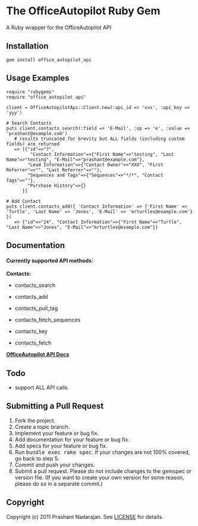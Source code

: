 The OfficeAutopilot Ruby Gem
============================
A Ruby wrapper for the OfficeAutopilot API

Installation
------------
    gem install office_autopilot_api

Usage Examples
--------------
    require "rubygems"
    require "office_autopilot_api"

    client = OfficeAutopilotApi::Client.new(:api_id => 'xxx', :api_key => 'yyy')

    # Search Contacts
    puts client.contacts_search(:field => 'E-Mail', :op => 'e', :value => 'prashant@example.com')
       # results truncated for brevity but ALL fields (including custom fields) are returned
       => [{"id"=>"7",
             "Contact Information"=>{"First Name"=>"testing", "Last Name"=>"testing", "E-Mail"=>"prashant@example.com"},
            "Lead Information"=>{"Contact Owner"=>"XXX", "First Referrer"=>"", "Last Referrer"=>""},
            "Sequences and Tags"=>{"Sequences"=>"*/*", "Contact Tags"=>""},
            "Purchase History"=>{}
          }]

    # Add Contact
    puts client.contacts_add({ 'Contact Information' => {'First Name' => 'Turtle', 'Last Name' => 'Jones', 'E-Mail' => 'mrturtles@example.com'} })
       => {"id"=>"24", "Contact Information"=>{"First Name"=>"Turtle", "Last Name"=>"Jones", "E-Mail"=>"mrturtles@example.com"}}

Documentation
-------------

#### Currently supported API methods:

**Contacts:**

* contacts_search

* contacts_add

* contacts_pull_tag

* contacts_fetch_sequences

* contacts_key

* contacts_fetch


[**OfficeAutopilot API Docs**](http://wiki.sendpepper.com/w/page/19528683/API-Documentation)

Todo
----

* support ALL API calls

Submitting a Pull Request
-------------------------
1. Fork the project.
2. Create a topic branch.
3. Implement your feature or bug fix.
4. Add documentation for your feature or bug fix.
5. Add specs for your feature or bug fix.
6. Run <tt>bundle exec rake spec</tt>. If your changes are not 100% covered, go back to step 5.
7. Commit and push your changes.
8. Submit a pull request. Please do not include changes to the gemspec or version file. (If you want to create your own version for some reason, please do so in a separate commit.)

Copyright
---------
Copyright (c) 2011 Prashant Nadarajan.
See [LICENSE](https://github.com/parasquid/office_autopilot/blob/master/MIT_LICENSE) for details.
